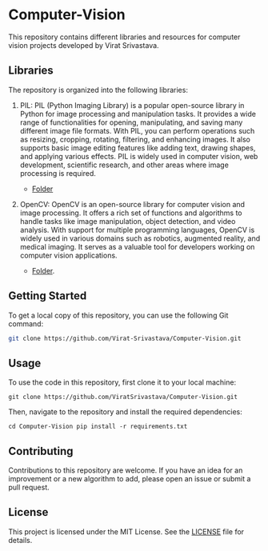 # Computer-Vision

This repository contains different libraries and resources for computer vision projects developed by Virat Srivastava.

## Libraries

The repository is organized into the following libraries:

1. PIL: PIL (Python Imaging Library) is a popular open-source library in Python for image processing and manipulation tasks. It provides a wide range of functionalities for opening, manipulating, and saving many different image file formats. With PIL, you can perform operations such as resizing, cropping, rotating, filtering, and enhancing images. It also supports basic image editing features like adding text, drawing shapes, and applying various effects. PIL is widely used in computer vision, web development, scientific research, and other areas where image processing is required.
   - [Folder](https://github.com/Virat-Srivastava/Computer-Vision/PIL-Numpy)

2. OpenCV: OpenCV is an open-source library for computer vision and image processing. It offers a rich set of functions and algorithms to handle tasks like image manipulation, object detection, and video analysis. With support for multiple programming languages, OpenCV is widely used in various domains such as robotics, augmented reality, and medical imaging. It serves as a valuable tool for developers working on computer vision applications.
   - [Folder](https://github.com/Virat-Srivastava/Computer-Vision/OpenCV).

## Getting Started

To get a local copy of this repository, you can use the following Git command:

```bash
git clone https://github.com/Virat-Srivastava/Computer-Vision.git
```
## Usage

To use the code in this repository, first clone it to your local machine:
```
git clone https://github.com/ViratSrivastava/Computer-Vision.git
```
Then, navigate to the repository and install the required dependencies:
```
cd Computer-Vision pip install -r requirements.txt
```
## Contributing

Contributions to this repository are welcome. If you have an idea for an improvement or a new algorithm to add, please open an issue or submit a pull request.

## License

This project is licensed under the MIT License. See the [LICENSE](LICENSE) file for details.
